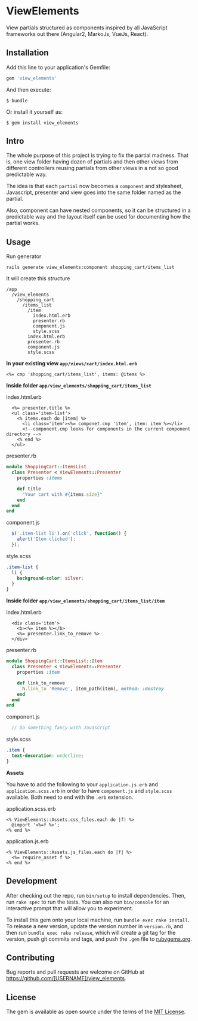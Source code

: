 # ViewElements

View partials structured as components inspired by all JavaScript frameworks out there (Angular2, MarkoJs, VueJs, React).

## Installation

Add this line to your application's Gemfile:

```ruby
gem 'view_elements'
```

And then execute:

    $ bundle

Or install it yourself as:

    $ gem install view_elements

## Intro

The whole purpose of this project is trying to fix the partial madness. That is, one view folder having dozen of partials and then other views from different controllers reusing partials from other views in a not so good predictable way.

The idea is that each `partial` now becomes a `component` and stylesheet, Javascript, presenter and view goes into the same folder named as the partial.

Also, component can have nested components, so it can be structured in a predictable way and the layout itself can be used for documenting how the partial works.

## Usage

Run generator

`rails generate view_elements:component shopping_cart/items_list`

It will create this structure

```
/app
  /view_elements
    /shopping_cart
      /items_list
        /item
          index.html.erb
          presenter.rb
          component.js
          style.scss  
        index.html.erb
        presenter.rb
        component.js
        style.scss        
```

**In your existing view `app/views/cart/index.html.erb`**

```erb
<%= cmp 'shopping_cart/items_list', items: @items %>
```

**Inside folder `app/view_elements/shopping_cart/items_list`**

index.html.erb

```erb
  <%= presenter.title %>
  <ul class='item-list'>
    <% items.each do |item| %>
      <li class='item'><%= componet.cmp 'item', item: item %></li>
      <!--component.cmp looks for components in the current component directory -->
    <% end %>
  </ul>
```

presenter.rb

```ruby
module ShoppingCart::ItemsList
  class Presenter < ViewElements::Presenter
    properties :items

    def title
      "Your cart with #{items.size}"
    end
  end
end
```

component.js

```javascript
  $('.item-list li').on('click', function() {
    alert('Item clicked');
  });
```

style.scss

```scss
.item-list {
  li {
    background-color: silver;
  }
}
```

**Inside folder `app/view_elements/shopping_cart/items_list/item`**

index.html.erb

```erb
  <div class='item'>
    <b><%= item %></b>
    <%= presenter.link_to_remove %>
  </div>
```

presenter.rb

```ruby
module ShoppingCart::ItemsList::Item
  class Presenter < ViewElements::Presenter
    properties :item

    def link_to_remove
      h.link_to 'Remove', item_path(item), method: :destroy
    end
  end
end
```

component.js

```javascript
  // Do something fancy with Javascript
```

style.scss

```scss
.item {
  text-decoration: underline;
}
```

**Assets**

You have to add the following to your `application.js.erb` and `application.scss.erb` in order to have `component.js` and `style.scss` available. Both need to end with the `.erb` extension. 

application.scss.erb

```erb
<% ViewElements::Assets.css_files.each do |f| %>
  @import '<%=f %>';
<% end %>
```

application.js.erb

```erb
<% ViewElements::Assets.js_files.each do |f| %>
  <%= require_asset f %>
<% end %>
```

## Development

After checking out the repo, run `bin/setup` to install dependencies. Then, run `rake spec` to run the tests. You can also run `bin/console` for an interactive prompt that will allow you to experiment.

To install this gem onto your local machine, run `bundle exec rake install`. To release a new version, update the version number in `version.rb`, and then run `bundle exec rake release`, which will create a git tag for the version, push git commits and tags, and push the `.gem` file to [rubygems.org](https://rubygems.org).

## Contributing

Bug reports and pull requests are welcome on GitHub at https://github.com/[USERNAME]/view_elements.


## License

The gem is available as open source under the terms of the [MIT License](http://opensource.org/licenses/MIT).

